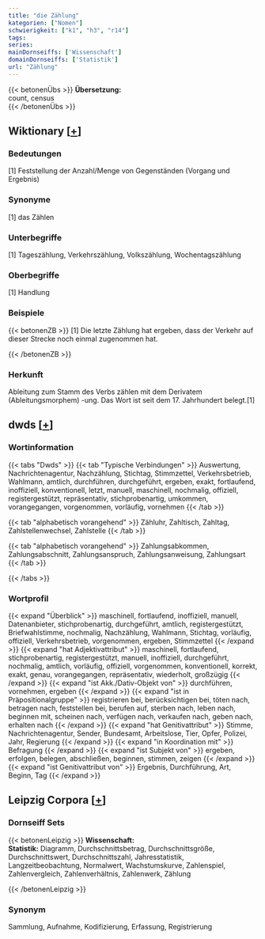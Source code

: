 ```yaml
---
title: "die Zählung"
kategorien: ["Nomen"]
schwierigkeit: ["k1", "h3", "r14"]
tags:
series:
mainDornseiffs: ['Wissenschaft']
domainDornseiffs: ['Statistik']
url: "Zählung"
---
```


{{< betonenÜbs >}}
**Übersetzung:**  
count, census  
{{< /betonenÜbs >}}

## Wiktionary [[+](https://de.wiktionary.org/wiki/Zählung)]

### Bedeutungen
[1] Feststellung der Anzahl/Menge von Gegenständen (Vorgang und Ergebnis)  

### Synonyme
[1] das Zählen  

### Unterbegriffe
[1] Tageszählung, Verkehrszählung, Volkszählung, Wochentagszählung  

### Oberbegriffe
[1] Handlung  

### Beispiele
{{< betonenZB >}}
[1] Die letzte Zählung hat ergeben, dass der Verkehr auf dieser Strecke noch einmal zugenommen hat.  

{{< /betonenZB >}}
### Herkunft
Ableitung zum Stamm des Verbs zählen mit dem Derivatem (Ableitungsmorphem) -ung. Das Wort ist seit dem 17. Jahrhundert belegt.[1]  



## dwds [[+](https://www.dwds.de/wb/Zählung)]

### Wortinformation
{{< tabs "Dwds" >}}
{{< tab "Typische Verbindungen" >}}
Auswertung, Nachrichtenagentur, Nachzählung, Stichtag, Stimmzettel, Verkehrsbetrieb, Wahlmann, amtlich, durchführen, durchgeführt, ergeben, exakt, fortlaufend, inoffiziell, konventionell, letzt, manuell, maschinell, nochmalig, offiziell, registergestützt, repräsentativ, stichprobenartig, umkommen, vorangegangen, vorgenommen, vorläufig, vornehmen
{{< /tab >}}

{{< tab "alphabetisch vorangehend" >}}
Zähluhr, Zahltisch, Zahltag, Zahlstellenwechsel, Zahlstelle
{{< /tab >}}

{{< tab "alphabetisch vorangehend" >}}
Zahlungsabkommen, Zahlungsabschnitt, Zahlungsanspruch, Zahlungsanweisung, Zahlungsart
{{< /tab >}}

{{< /tabs >}}

### Wortprofil
{{< expand "Überblick" >}} maschinell, fortlaufend, inoffiziell, manuell, Datenanbieter, stichprobenartig, durchgeführt, amtlich, registergestützt, Briefwahlstimme, nochmalig, Nachzählung, Wahlmann, Stichtag, vorläufig, offiziell, Verkehrsbetrieb, vorgenommen, ergeben, Stimmzettel {{< /expand >}}
{{< expand "hat Adjektivattribut" >}} maschinell, fortlaufend, stichprobenartig, registergestützt, manuell, inoffiziell, durchgeführt, nochmalig, amtlich, vorläufig, offiziell, vorgenommen, konventionell, korrekt, exakt, genau, vorangegangen, repräsentativ, wiederholt, großzügig {{< /expand >}}
{{< expand "ist Akk./Dativ-Objekt von" >}} durchführen, vornehmen, ergeben {{< /expand >}}
{{< expand "ist in Präpositionalgruppe" >}} registrieren bei, berücksichtigen bei, töten nach, betragen nach, feststellen bei, berufen auf, sterben nach, leben nach, beginnen mit, scheinen nach, verfügen nach, verkaufen nach, geben nach, erhalten nach {{< /expand >}}
{{< expand "hat Genitivattribut" >}} Stimme, Nachrichtenagentur, Sender, Bundesamt, Arbeitslose, Tier, Opfer, Polizei, Jahr, Regierung {{< /expand >}}
{{< expand "in Koordination mit" >}} Befragung {{< /expand >}}
{{< expand "ist Subjekt von" >}} ergeben, erfolgen, belegen, abschließen, beginnen, stimmen, zeigen {{< /expand >}}
{{< expand "ist Genitivattribut von" >}} Ergebnis, Durchführung, Art, Beginn, Tag {{< /expand >}}

## Leipzig Corpora [[+](https://corpora.uni-leipzig.de/en/res?word=Zählung&corpusId=deu_newscrawl-public_2018)]

### Dornseiff Sets
{{< betonenLeipzig >}}
**Wissenschaft:**  
**Statistik:** Diagramm, Durchschnittsbetrag, Durchschnittsgröße, Durchschnittswert, Durchschnittszahl, Jahresstatistik, Langzeitbeobachtung, Normalwert, Wachstumskurve, Zahlenspiel, Zahlenvergleich, Zahlenverhältnis, Zahlenwerk, Zählung  

{{< /betonenLeipzig >}}

### Synonym
Sammlung, Aufnahme, Kodifizierung, Erfassung, Registrierung

